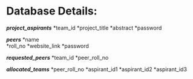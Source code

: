 # Database Details:

***project_aspirants***
	*team_id
	*project_title
	*abstract
	*password

***peers***
	*name	
	*roll_no
	*website_link
	*password

***requested_peers***
	*team_id
	*peer_roll_no

***allocated_teams***
	*peer_roll_no
	*aspirant_id1
	*aspirant_id2
	*aspirant_id3